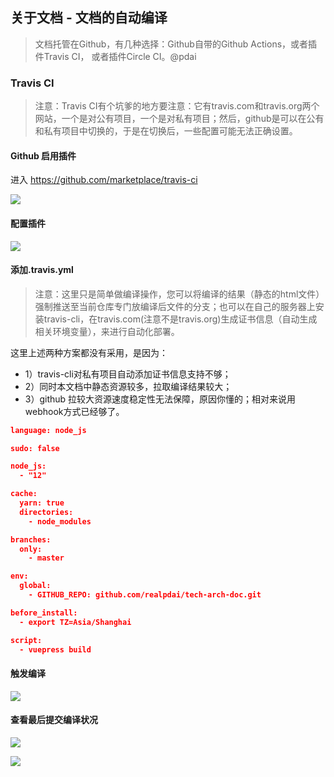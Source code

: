 ## 关于文档 - 文档的自动编译

> 文档托管在Github，有几种选择：Github自带的Github Actions，或者插件Travis CI， 或者插件Circle CI。@pdai


### Travis CI

> 注意：Travis CI有个坑爹的地方要注意：它有travis.com和travis.org两个网站，一个是对公有项目，一个是对私有项目；然后，github是可以在公有和私有项目中切换的，于是在切换后，一些配置可能无法正确设置。

#### Github 启用插件

进入 https://github.com/marketplace/travis-ci

![](/_images/blog/blog-ci-1.png)

#### 配置插件

![](/_images/blog/blog-ci-2.png)

#### 添加.travis.yml

> 注意：这里只是简单做编译操作，您可以将编译的结果（静态的html文件）强制推送至当前仓库专门放编译后文件的分支；也可以在自己的服务器上安装travis-cli，在travis.com(注意不是travis.org)生成证书信息（自动生成相关环境变量），来进行自动化部署。


这里上述两种方案都没有采用，是因为：
+ 1）travis-cli对私有项目自动添加证书信息支持不够；
+ 2）同时本文档中静态资源较多，拉取编译结果较大；
+ 3）github 拉较大资源速度稳定性无法保障，原因你懂的；相对来说用webhook方式已经够了。

```json
language: node_js

sudo: false

node_js:
  - "12"

cache:
  yarn: true
  directories:
    - node_modules

branches:
  only:
    - master

env:
  global:
    - GITHUB_REPO: github.com/realpdai/tech-arch-doc.git

before_install:
  - export TZ=Asia/Shanghai

script:
  - vuepress build
```
#### 触发编译

![](/_images/blog/blog-ci-4.png)

#### 查看最后提交编译状况

![](/_images/blog/blog-ci-5.png)


![](/_images/blog/blog-ci-6.png)


